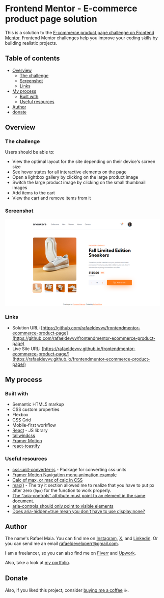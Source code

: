 # Frontend Mentor - E-commerce product page solution

This is a solution to the [E-commerce product page challenge on Frontend Mentor](https://www.frontendmentor.io/challenges/ecommerce-product-page-UPsZ9MJp6). Frontend Mentor challenges help you improve your coding skills by building realistic projects.

## Table of contents

- [Overview](#overview)
  - [The challenge](#the-challenge)
  - [Screenshot](#screenshot)
  - [Links](#links)
- [My process](#my-process)
  - [Built with](#built-with)
  - [Useful resources](#useful-resources)
- [Author](#author)
- [donate](#donate)

## Overview

### The challenge

Users should be able to:

- View the optimal layout for the site depending on their device's screen size
- See hover states for all interactive elements on the page
- Open a lightbox gallery by clicking on the large product image
- Switch the large product image by clicking on the small thumbnail images
- Add items to the cart
- View the cart and remove items from it

### Screenshot

![A white-orange themed page featuring sneakers](./images/screenshot.png)

### Links

- Solution URL: [https://github.com/rafaeldevvv/frontendmentor-ecommerce-product-page](https://github.com/rafaeldevvv/frontendmentor-ecommerce-product-page)
- Live Site URL: [https://rafaeldevvv.github.io/frontendmentor-ecommerce-product-page/](https://rafaeldevvv.github.io/frontendmentor-ecommerce-product-page/)

## My process

### Built with

- Semantic HTML5 markup
- CSS custom properties
- Flexbox
- CSS Grid
- Mobile-first workflow
- [React](https://reactjs.org/) - JS library
- [tailwindcss](https://tailwindcss.com)
- [Framer Motion](https://www.framer.com/motion/)
- [react-toastify](https://github.com/fkhadra/react-toastify)

### Useful resources

- [css-unit-converter-js](https://cssunitconverter.vercel.app/blog/css-unit-converter-js-npm-package-release) - Package for converting css units
- [Framer Motion Navigation menu animation example](https://codesandbox.io/p/sandbox/framer-motion-side-menu-mx2rw?file=%2Fsrc%2FExample.tsx%3A19%2C18&from-embed=)
- [Calc of max, or max of calc in CSS](<https://stackoverflow.com/questions/16617248/calc-of-max-or-max-of-calc-in-css#:~:text=min()%20and%20max()%20may%20be%20nested.,calc()%20when%20using%20them.>)
- [max()](https://developer.mozilla.org/en-US/docs/Web/CSS/max) - The try it section allowed me to realize that you have to put px after zero (`0px`) for the function to work properly.
- [The “aria-controls” attribute must point to an element in the same document.](https://rocketvalidator.com/html-validation/the-aria-controls-attribute-must-point-to-an-element-in-the-same-document)
- [aria-controls should only point to visible elements](https://github.com/w3c/aria/issues/531)
- [Does aria-hidden=true mean you don't have to use display:none?](https://stackoverflow.com/questions/31383115/does-aria-hidden-true-mean-you-dont-have-to-use-displaynone)

## Author

The name's Rafael Maia. You can find me on [Instagram](https://www.instagram.com/rafaeldevvv), [X](https://www.twitter.com/rafaeldevvv), and [Linkedin](https://www.linkedin.com/in/rafael-maia-b69662263). Or you can send me an email [rafaeldeveloperr@gmail.com](mailto:rafaeldeveloperr@gmail.com).

I am a freelancer, so you can also find me on [Fiverr](https://www.fiverr.com/rafael787) and [Upwork](https://www.upwork.com/freelancers/~01a4dc9692c96839dc).

Also, take a look at [my portfolio](https://rafaeldevvv.github.io/portfolio).

## Donate

Also, if you liked this project, consider [buying me a coffee](https://www.buymeacoffee.com/rafael.maia) ☕.

